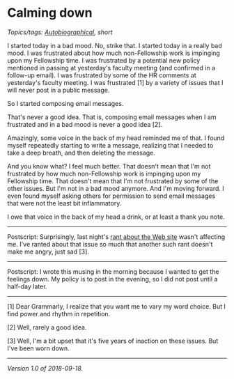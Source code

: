 Calming down
============

*Topics/tags: [Autobiographical](index-autobiographical), short*

I started today in a bad mood.  No, strike that.  I started today in a
really bad mood.  I was frustrated about how much non-Fellowship work
is impinging upon my Fellowship time.  I was frustrated by a potential
new policy mentioned in passing at yesterday's faculty meeting (and
confirmed in a follow-up email).  I was frustrated by some of the HR
comments at yesterday's faculty meeting.  I was frustrated [1] by a
variety of issues that I will never post in a public message.

So I started composing email messages.

That's never a good idea.  That is, composing email messages when I am
frustrated and in a bad mood is never a good idea [2].

Amazingly, some voice in the back of my head reminded me of that.  I found 
myself repeatedly starting to write a message, realizing that I needed 
to take a deep breath, and then deleting the message.

And you know what?  I feel much better.  That doesn't mean that I'm
not frustrated by how much non-Fellowship work is impinging upon my
Fellowship time.  That doesn't mean that I'm not frustrated by some of
the other issues.  But I'm not in a bad mood anymore.  And I'm moving
forward.  I even found myself asking others for permission to send
email messages that were not the least bit inflammatory.

I owe that voice in the back of my head a drink, or at least a thank you
note.

---

Postscript: Surprisingly, last night's [rant about the Web
site](grinnell-web-governance-notes) wasn't affecting me. I've ranted
about that issue so much that another such rant doesn't make me angry,
just sad [3].

---

Postscript: I wrote this musing in the morning because I wanted to get
the feelings down.  My policy is to post in the evening, so I did not
post until a half-day later.

---

[1] Dear Grammarly, I realize that you want me to vary my word choice.
But I find power and rhythm in repetition.

[2] Well, rarely a good idea.

[3] Well, I'm a bit upset that it's five years of inaction on these
issues.  But I've been worn down.  

---

*Version 1.0 of 2018-09-18.*

